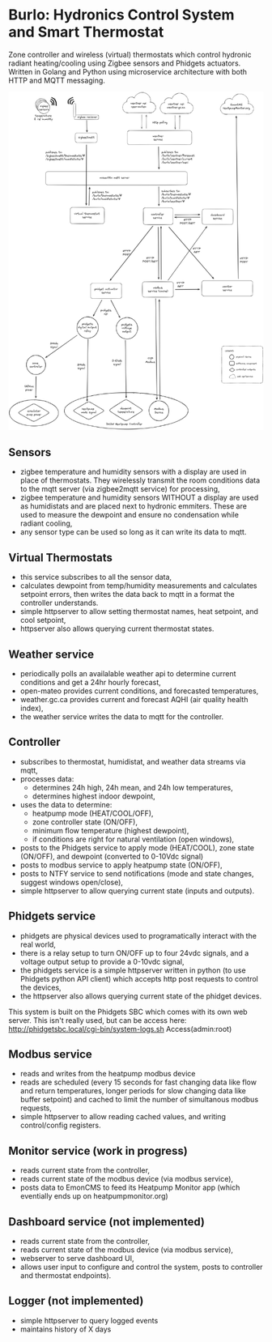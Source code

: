 # Burlo: Hydronics Control System and Smart Thermostat

Zone controller and wireless (virtual) thermostats which control hydronic radiant heating/cooling using Zigbee sensors and Phidgets actuators.  Written in Golang and Python using microservice architecture with both HTTP and MQTT messaging.

![system diagram showing software and device component relations](burlo.png)

## Sensors

- zigbee temperature and humidity sensors with a display are used in place of thermostats. They wirelessly transmit the room conditions data to the mqtt server (via zigbee2mqtt service) for processing,
- zigbee temperature and humidity sensors WITHOUT a display are used as humidistats and are placed next to hydronic emmiters.  These are used to measure the dewpoint and ensure no condensation while radiant cooling,
- any sensor type can be used so long as it can write its data to mqtt.

## Virtual Thermostats

- this service subscribes to all the sensor data,
- calculates dewpoint from temp/humidity measurements and calculates setpoint errors, then writes the data back to mqtt in a format the controller understands.
- simple httpserver to allow setting thermostat names, heat setpoint, and cool setpoint,
- httpserver also allows querying current thermostat states.

## Weather service

- periodically polls an availalable weather api to determine current conditions and get a 24hr hourly forecast,
- open-mateo provides current conditions, and forecasted temperatures,
- weather.gc.ca provides current and forecast AQHI (air quality health index),
- the weather service writes the data to mqtt for the controller.

## Controller

- subscribes to thermostat, humidistat, and weather data streams via mqtt,
- processes data:
     - determines 24h high, 24h mean, and 24h low temperatures,
     - determines highest indoor dewpoint,
- uses the data to determine:
     - heatpump mode (HEAT/COOL/OFF),
     - zone controller state (ON/OFF),
     - minimum flow temperature (highest dewpoint),
     - if conditions are right for natural ventilation (open windows),
- posts to the Phidgets service to apply mode (HEAT/COOL), zone state (ON/OFF), and dewpoint (converted to 0-10Vdc signal)
- posts to modbus service to apply heatpump state (ON/OFF),
- posts to NTFY service to send notifications (mode and state changes, suggest windows open/close),
- simple httpserver to allow querying current state (inputs and outputs).

## Phidgets service

- phidgets are physical devices used to programatically interact with the real world,
- there is a relay setup to turn ON/OFF up to four 24vdc signals, and a voltage output setup to provide a 0-10vdc signal,
- the phidgets service is a simple httpserver written in python (to use Phidgets python API client) which accepts http post requests to control the devices,
- the httpserver also allows querying current state of the phidget devices.

This system is built on the Phidgets SBC which comes with its own web server. This isn't really used, but can be access here:
    http://phidgetsbc.local/cgi-bin/system-logs.sh
    Access(admin:root)

## Modbus service

- reads and writes from the heatpump modbus device
- reads are scheduled (every 15 seconds for fast changing data like flow and return temperatures, longer periods for slow changing data like buffer setpoint) and cached to limit the number of simultanous modbus requests,
- simple httpserver to allow reading cached values, and writing control/config registers.

## Monitor service (work in progress)

- reads current state from the controller,
- reads current state of the modbus device (via modbus service),
- posts data to EmonCMS to feed its Heatpump Monitor app (which eventially ends up on heatpumpmonitor.org)

## Dashboard service (not implemented)

- reads current state from the controller,
- reads current state of the modbus device (via modbus service),
- webserver to serve dashboard UI,
- allows user input to configure and control the system, posts to controller and thermostat endpoints).

## Logger (not implemented)

- simple httpserver to query logged events
- maintains history of X days

  
